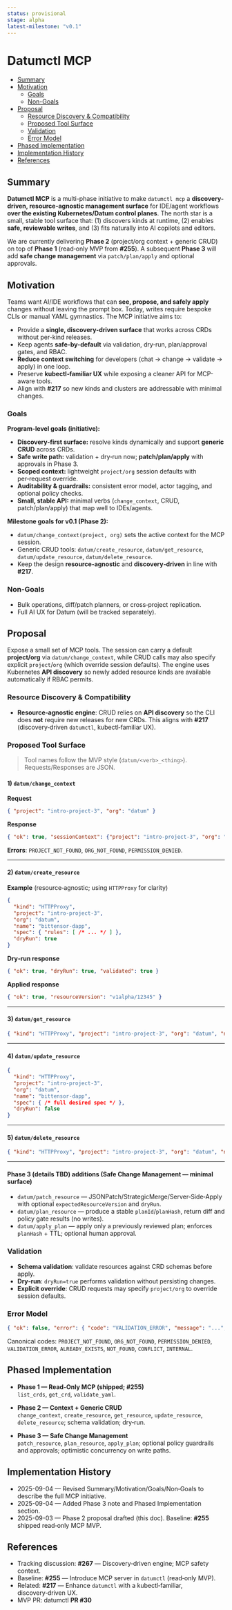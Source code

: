 ```yaml
---
status: provisional
stage: alpha
latest-milestone: "v0.1"
---
```


# Datumctl MCP

- [Summary](#summary)
- [Motivation](#motivation)
  - [Goals](#goals)
  - [Non-Goals](#non-goals)
- [Proposal](#proposal)
  - [Resource Discovery & Compatibility](#resource-discovery--compatibility)
  - [Proposed Tool Surface](#proposed-tool-surface)
  - [Validation](#validation)
  - [Error Model](#error-model)
- [Phased Implementation](#phased-implementation)
- [Implementation History](#implementation-history)
- [References](#references)

## Summary

**Datumctl MCP** is a multi-phase initiative to make `datumctl mcp` a **discovery-driven, resource-agnostic management surface** for IDE/agent workflows **over the existing Kubernetes/Datum control planes**. The north star is a small, stable tool surface that: (1) discovers kinds at runtime, (2) enables **safe, reviewable writes**, and (3) fits naturally into AI copilots and editors.

We are currently delivering **Phase 2** (project/org context + generic CRUD) on top of **Phase 1** (read‑only MVP from **#255**). A subsequent **Phase 3** will add **safe change management** via `patch/plan/apply` and optional approvals.

## Motivation

Teams want AI/IDE workflows that can **see, propose, and safely apply** changes without leaving the prompt box. Today, writes require bespoke CLIs or manual YAML gymnastics. The MCP initiative aims to:
- Provide a **single, discovery-driven surface** that works across CRDs without per-kind releases.
- Keep agents **safe-by-default** via validation, dry‑run, plan/approval gates, and RBAC.
- **Reduce context switching** for developers (chat → change → validate → apply) in one loop.
- Preserve **kubectl‑familiar UX** while exposing a cleaner API for MCP-aware tools.
- Align with **#217** so new kinds and clusters are addressable with minimal changes.

### Goals

**Program-level goals (initiative):**
- **Discovery-first surface:** resolve kinds dynamically and support **generic CRUD** across CRDs.
- **Safe write path:** validation + dry‑run now; **patch/plan/apply** with approvals in Phase 3.
- **Scoped context:** lightweight `project/org` session defaults with per‑request override.
- **Auditability & guardrails:** consistent error model, actor tagging, and optional policy checks.
- **Small, stable API:** minimal verbs (`change_context`, CRUD, patch/plan/apply) that map well to IDEs/agents.

**Milestone goals for v0.1 (Phase 2):**
- `datum/change_context(project, org)` sets the active context for the MCP session.
- Generic CRUD tools: `datum/create_resource`, `datum/get_resource`, `datum/update_resource`, `datum/delete_resource`.
- Keep the design **resource‑agnostic** and **discovery‑driven** in line with **#217**.

### Non-Goals

- Bulk operations, diff/patch planners, or cross‑project replication.
- Full AI UX for Datum (will be tracked separately).

## Proposal

Expose a small set of MCP tools. The session can carry a default **project/org** via
`datum/change_context`, while CRUD calls may also specify explicit `project`/`org` (which override session defaults).
The engine uses Kubernetes **API discovery** so newly added resource kinds are available automatically if RBAC permits.

### Resource Discovery & Compatibility

- **Resource‑agnostic engine**: CRUD relies on **API discovery** so the CLI does **not** require new releases for new CRDs.
  This aligns with **#217** (discovery‑driven `datumctl`, kubectl‑familiar UX).

### Proposed Tool Surface

> Tool names follow the MVP style (`datum/<verb>_<thing>`). Requests/Responses are JSON.

#### 1) `datum/change_context`

**Request**
```json
{ "project": "intro-project-3", "org": "datum" }
```
**Response**
```json
{ "ok": true, "sessionContext": {"project": "intro-project-3", "org": "datum"} }
```
**Errors**: `PROJECT_NOT_FOUND`, `ORG_NOT_FOUND`, `PERMISSION_DENIED`.

---

#### 2) `datum/create_resource`

**Example** (resource‑agnostic; using `HTTPProxy` for clarity)
```json
{
  "kind": "HTTPProxy",
  "project": "intro-project-3",
  "org": "datum",
  "name": "bittensor-dapp",
  "spec": { "rules": [ /* ... */ ] },
  "dryRun": true
}
```
**Dry‑run response**
```json
{ "ok": true, "dryRun": true, "validated": true }
```
**Applied response**
```json
{ "ok": true, "resourceVersion": "v1alpha/12345" }
```

---

#### 3) `datum/get_resource`
```json
{ "kind": "HTTPProxy", "project": "intro-project-3", "org": "datum", "name": "bittensor-dapp" }
```

---

#### 4) `datum/update_resource`
```json
{
  "kind": "HTTPProxy",
  "project": "intro-project-3",
  "org": "datum",
  "name": "bittensor-dapp",
  "spec": { /* full desired spec */ },
  "dryRun": false
}
```

---

#### 5) `datum/delete_resource`
```json
{ "kind": "HTTPProxy", "project": "intro-project-3", "org": "datum", "name": "bittensor-dapp", "dryRun": false }
```

---

#### Phase 3 (details TBD) additions (Safe Change Management — minimal surface)

- `datum/patch_resource` — JSONPatch/StrategicMerge/Server‑Side‑Apply with optional `expectedResourceVersion` and `dryRun`.
- `datum/plan_resource` — produce a stable `planId`/`planHash`, return diff and policy gate results (no writes).
- `datum/apply_plan` — apply only a previously reviewed plan; enforces `planHash` + TTL; optional human approval.

### Validation

- **Schema validation**: validate resources against CRD schemas before apply.
- **Dry‑run**: `dryRun=true` performs validation without persisting changes.
- **Explicit override**: CRUD requests may specify `project/org` to override session defaults.

### Error Model

```json
{ "ok": false, "error": { "code": "VALIDATION_ERROR", "message": "...", "details": {} } }
```
Canonical codes: `PROJECT_NOT_FOUND`, `ORG_NOT_FOUND`, `PERMISSION_DENIED`, `VALIDATION_ERROR`, `ALREADY_EXISTS`, `NOT_FOUND`, `CONFLICT`, `INTERNAL`.

## Phased Implementation

- **Phase 1 — Read‑Only MCP (shipped; #255)**  
  `list_crds`, `get_crd`, `validate_yaml`.

- **Phase 2 — Context + Generic CRUD**  
  `change_context`, `create_resource`, `get_resource`, `update_resource`, `delete_resource`; schema validation; dry‑run.

- **Phase 3 — Safe Change Management**  
  `patch_resource`, `plan_resource`, `apply_plan`; optional policy guardrails and approvals; optimistic concurrency on write paths.

## Implementation History

- 2025-09-04 — Revised Summary/Motivation/Goals/Non‑Goals to describe the full MCP initiative.
- 2025-09-04 — Added Phase 3 note and Phased Implementation section.
- 2025-09-03 — Phase 2 proposal drafted (this doc). Baseline: **#255** shipped read‑only MCP MVP.

## References

- Tracking discussion: **#267** — Discovery‑driven engine; MCP safety context.
- Baseline: **#255** — Introduce MCP server in `datumctl` (read‑only MVP).
- Related: **#217** — Enhance `datumctl` with a kubectl‑familiar, discovery‑driven UX.
- MVP PR: datumctl **PR #30**
